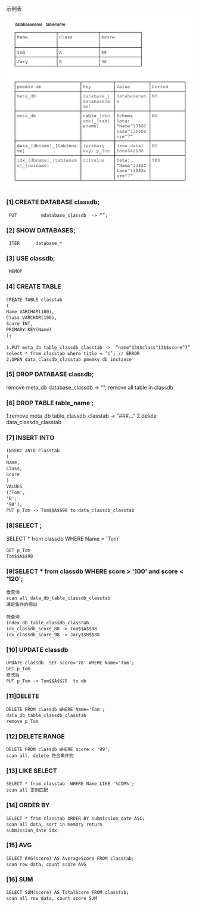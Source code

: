 示例表

![sql_to_kv](../../figures/sql_to_kv.png)

### [1] CREATE DATABASE  classdb;             

```
 PUT		 mdatabase_classdb  -> “”;
```
### [2] SHOW DATABASES;    
```
 ITER      database_*
 ```
### [3] USE classdb;		
```
 MEMOP
 ```
### [4] CREATE TABLE 

```
CREATE TABLE classtab 
( 
Name VARCHAR(100), 
Class VARCHAR(100), 
Score INT, 
PRIMARY KEY(Name)
);

1.PUT meta_db table_classdb_classtab ->  “name^13$$class^13$$score^7”
select * from classtab where title = ‘c’; // ERROR
2.OPEN data_classdb_classtab pmemkv db instance
```

### [5] DROP DATABASE classdb;

remove meta_db database_classdb  -> “”;
remove all table in classdb

### [6] DROP TABLE table_name ;

1.remove meta_db table_classdb_classtab -> “###...”
2.delete data_classdb_classtab

### [7] INSERT INTO

```
INSERT INTO classtab 
(
Name, 
Class,
Score
) 
VALUES 
('Tom', 
'B', 
'98');
PUT p_Tom -> Tom$$A$$98 to data_classdb_classtab 
```

### [8]SELECT ;

SELECT * from classdb WHERE Name = 'Tom'
```
GET p_Tom 
Tom$$A$$98
```

### [9]SELECT * from classdb WHERE score > '100' and score < '120';

```
慢查询
scan all data_db_table_classdb_classtab
满足条件的捞出

快查询
index_db_table_classdb_classtab
idx_classdb_score_88 -> Tom$$A$$98
idx_classdb_score_98 -> Jary$$B$$88
```

### [10] UPDATE classdb 

```
UPDATE classdb  SET score='78' WHERE Name='Tom';
GET p_Tom
修改后
PUT p_Tom -> Tom$$A$$78  to db 
```

### [11]DELETE 

```
DELETE FROM classdb WHERE Name='Tom';
data_db_table_classdb_classtab
remove p_Tom
```

### [12] DELETE RANGE

```
DELETE FROM classdb WHERE score < '99';
scan all, delete 符合条件的

```

### [13] LIKE SELECT
```
SELECT * from classtab  WHERE Name LIKE '%COM%';
scan all 正则匹配

```
### [14] ORDER BY
```
SELECT * from classtab ORDER BY submission_date ASC;
scan all data, sort in memory return
submission_date idx
```

### [15] AVG
```
SELECT AVG(score) AS AverageScore FROM classtab;
scan row data, count score AVG
```

### [16] SUM
```
SELECT SUM(score) AS TotalScore FROM classtab;
scan all row data, count score SUM
```
